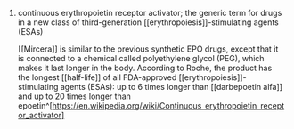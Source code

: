 1. continuous erythropoietin receptor activator; the generic term for drugs in a new class of third-generation [[erythropoiesis]]-stimulating agents (ESAs)
   
   [[Mircera]] is similar to the previous synthetic EPO drugs, except that it is connected to a chemical called polyethylene glycol (PEG), which makes it last longer in the body. According to Roche, the product has the longest [[half-life]] of all FDA-approved [[erythropoiesis]]-stimulating agents (ESAs): up to 6 times longer than [[darbepoetin alfa]] and up to 20 times longer than epoetin^[https://en.wikipedia.org/wiki/Continuous_erythropoietin_receptor_activator]